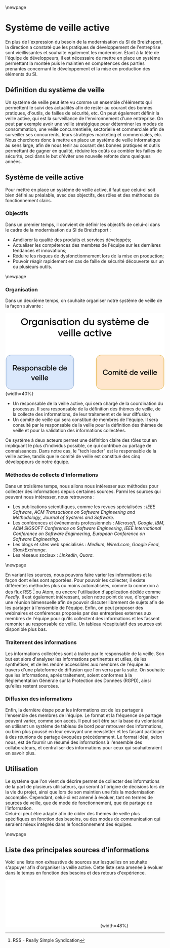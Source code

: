 ﻿\newpage

#   Système de veille active

En plus de l'expression du besoin de la modernisation du SI de Breizhsport, la direction a constaté que les pratiques de développement de l'entreprise sont vieillissantes et souhaite également les moderniser. Étant à la tête de l'équipe de développeurs, il est nécessaire de mettre en place un système permettant la montée puis le maintien en compétences des parties prenantes concernant le développement et la mise en production des éléments du SI.

##  Définition du système de veille

Un système de veille peut être vu comme un ensemble d'éléments qui permettent le suivi des actualités afin de rester au courant des bonnes pratiques, d'outils, de failles de sécurité, etc. On peut également définir la veille active, qui est la surveillance de l'environnement d'une entreprise. On peut par exemple avoir une veille stratégique pour déterminer les modes de consommation, une veille concurrentielle, sectorielle et commerciale afin de surveiller ses concurrents, leurs stratégies marketing et commerciales, etc.
Nous cherchons donc à mettre en place un système de veille informatique au sens large, afin de nous tenir au courant des bonnes pratiques et outils permettant de gagner en qualité, réduire les coûts ou combler les failles de sécurité, ceci dans le but d'éviter une nouvelle refonte dans quelques années.

##  Système de veille active

Pour mettre en place un système de veille active, il faut que celui-ci soit bien défini au préalable, avec des objectifs, des rôles et des méthodes de fonctionnement clairs.  

### Objectifs

Dans un premier temps, il convient de définir les objectifs de celui-ci dans le cadre de la modernisation du SI de Breizhsport :

 -  Améliorer la qualité des produits et services développés;
 -  Actualiser les compétences des membres de l'équipe sur les dernières tendances et innovations;
 -  Réduire les risques de dysfonctionnement lors de la mise en production;
 -  Pouvoir réagir rapidement en cas de faille de sécurité découverte sur un ou plusieurs outils.

\newpage

### Organisation

Dans un deuxième temps, on souhaite organiser notre système de veille de la façon suivante :

![Organisation du système de veille active](ASSETS/IMAGES/I/Orga_Systeme_Veille.png){width=40%}

 -  Un responsable de la veille active, qui sera chargé de la coordination du processus. Il sera responsable de la définition des thèmes de veille, de la collecte des informations, de leur traitement et de leur diffusion;
 -  Un comité de veille qui sera constitué de membres de l'équipe. Il sera consulté par le responsable de la veille pour la définition des thèmes de veille et pour la validation des informations collectées.

Ce système à deux acteurs permet une définition claire des rôles tout en impliquant le plus d'individus possible, ce qui contribue au partage de connaissances. Dans notre cas, le "tech leader" est le responsable de la veille active, tandis que le comité de veille est constitué des cinq développeurs de notre équipe.

### Méthodes de collecte d'informations

Dans un troisième temps, nous allons nous intéresser aux méthodes pour collecter des informations depuis certaines sources.
Parmi les sources qui peuvent nous intéresser, nous retrouvons :

 -  Les publications scientifiques, comme les revues spécialisées : *IEEE Software*, *ACM Transactions on Software Engineering and Methodology*, *Journal of Systems and Software*.
 -  Les conférences et événements professionnels : *Microsoft*, *Google*, *IBM*, *ACM SIGSOFT Conference on Software Engineering*, *IEEE International Conference on Software Engineering*, *European Conference on Software Engineering*.
 -  Les blogs et sites web spécialisés : *Medium*, *Wired.com*, *Google Feed*, *StackExchange*.
 -  Les réseaux sociaux : *LinkedIn*, *Quora*.

\newpage

En variant les sources, nous pouvons faire varier les informations et la façon dont elles sont apportées. Pour pouvoir les collecter, il existe différentes méthodes plus ou moins automatisées, comme la connexion à des flux RSS [^4] ou Atom, ou encore l'utilisation d'application dédiée comme *Feedly*. Il est également intéressant, selon notre point de vue, d'organiser une réunion bimensuelle afin de pouvoir discuter librement de sujets afin de les partager à l'ensemble de l'équipe. Enfin, on peut proposer des webinaires et conférences proposés par des entreprises externes aux membres de l'équipe pour qu'ils collectent des informations et les fassent remonter au responsable de veille. Un tableau récapitulatif des sources est disponible plus bas.

### Traitement des informations

Les informations collectées sont à traiter par le responsable de la veille. Son but est alors d'analyser les informations pertinentes et utiles, de les synthétiser, et de les rendre accessibles aux membres de l'équipe au travers d'une plateforme de diffusion que l'on verra par la suite. On souhaite que les informations, après traitement, soient conformes à la Réglementation Générale sur la Protection des Données (RGPD), ainsi qu'elles restent sourcées.

### Diffusion des informations

Enfin, la dernière étape pour les informations est de les partager à l'ensemble des membres de l'équipe. Le format et la fréquence de partage peuvent varier, comme son accès. Il peut soit être sur la base du volontariat en utilisant un système de tableau de bord pour retrouver des informations, ou bien plus poussé en leur envoyant une newsletter et les faisant participer à des réunions de partage évoquées précédemment. Le format idéal, selon nous, est de fournir un résumé des informations à l'ensemble des collaborateurs, et centraliser des informations pour ceux qui souhaiteraient en savoir plus.

##  Utilisation

Le système que l'on vient de décrire permet de collecter des informations de la part de plusieurs utilisateurs, qui seront à l'origine de décisions lors de la vie du projet, ainsi que lors de son maintien une fois la modernisation accomplie. Cependant, celui-ci est amené à évoluer, tant en termes de sources de veille, que de mode de fonctionnement, que de partage de l'information.  
Celui-ci peut être adapté afin de cibler des thèmes de veille plus spécifiques en fonction des besoins, ou des modes de communication qui seraient mieux intégrés dans le fonctionnement des équipes.

\newpage

##  Liste des principales sources d'informations

Voici une liste non exhaustive de sources sur lesquelles on souhaite s'appuyer afin d'organiser la veille active. Cette liste sera amenée à évoluer dans le temps en fonction des besoins et des retours d'expérience.

![Liste non exhaustive de sources de veille.](ASSETS/DOCS/I-Liste_source_veille.pdf){width=48%}

[^4]: RSS - Really Simple Syndication